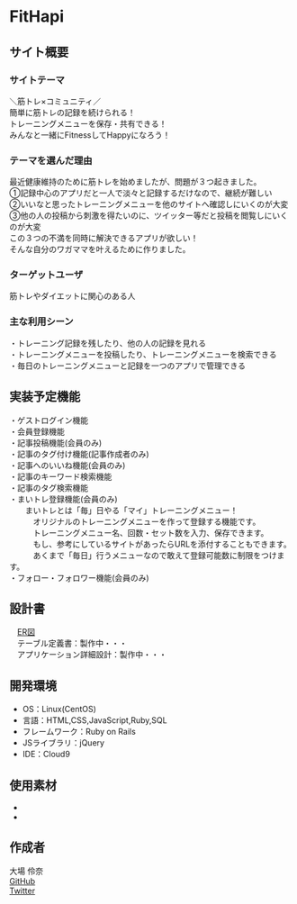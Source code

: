 # FitHapi

## サイト概要
### サイトテーマ
＼筋トレ×コミュニティ／<br>
簡単に筋トレの記録を続けられる！<br>
トレーニングメニューを保存・共有できる！<br>
みんなと一緒にFitnessしてHappyになろう！

### テーマを選んだ理由
最近健康維持のために筋トレを始めましたが、問題が３つ起きました。<br>
①記録中心のアプリだと一人で淡々と記録するだけなので、継続が難しい<br>
②いいなと思ったトレーニングメニューを他のサイトへ確認しにいくのが大変<br>
③他の人の投稿から刺激を得たいのに、ツイッター等だと投稿を閲覧しにいくのが大変<br>
この３つの不満を同時に解決できるアプリが欲しい！<br>
そんな自分のワガママを叶えるために作りました。

### ターゲットユーザ
筋トレやダイエットに関心のある人

### 主な利用シーン
・トレーニング記録を残したり、他の人の記録を見れる<br>
・トレーニングメニューを投稿したり、トレーニングメニューを検索できる<br>
・毎日のトレーニングメニューと記録を一つのアプリで管理できる

## 実装予定機能
・ゲストログイン機能<br>
・会員登録機能<br>
・記事投稿機能(会員のみ)<br>
・記事のタグ付け機能(記事作成者のみ)<br>
・記事へのいいね機能(会員のみ)<br>
・記事のキーワード検索機能<br>
・記事のタグ検索機能<br>
・まいトレ登録機能(会員のみ)<br>
　　まいトレとは「毎」日やる「マイ」トレーニングメニュー！<br>
　　　オリジナルのトレーニングメニューを作って登録する機能です。<br>
　　　トレーニングメニュー名、回数・セット数を入力、保存できます。<br>
　　　もし、参考にしているサイトがあったらURLを添付することもできます。<br>
　　　あくまで「毎日」行うメニューなので敢えて登録可能数に制限をつけます。<br>
・フォロー・フォロワー機能(会員のみ)<br>

## 設計書
　[ER図](https://drive.google.com/file/d/1NgMjxSC4NYquFc7aBhERbaAUIJ-3NLly/view?usp=sharing)<br>
　テーブル定義書：製作中・・・<br>
　アプリケーション詳細設計：製作中・・・

## 開発環境
- OS：Linux(CentOS)
- 言語：HTML,CSS,JavaScript,Ruby,SQL
- フレームワーク：Ruby on Rails
- JSライブラリ：jQuery
- IDE：Cloud9

## 使用素材
-
-

## 作成者
大場 伶奈<br>
[GitHub](https://github.com/ReinaOoba/)<br>
[Twitter](https://twitter.com/gamelife_love) 